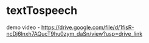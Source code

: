 # textTospeech
demo video - https://drive.google.com/file/d/1fisR-ncDj6lnxh7AQucT9hu0zym_daSn/view?usp=drive_link
